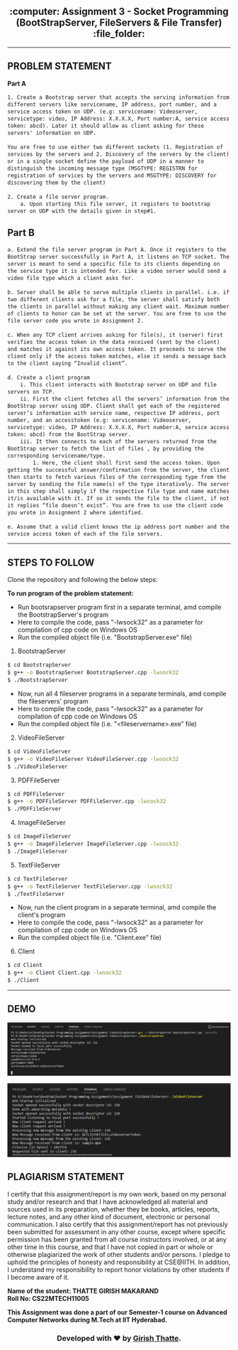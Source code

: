 <h2 align="center">:computer: Assignment 3 - Socket Programming (BootStrapServer, FileServers & File Transfer) :file_folder:</h2>

---

## PROBLEM STATEMENT

**Part A**

    1. Create a Bootstrap server that accepts the serving information from different servers like servicename, IP address, port number, and a service access token on UDP. (e.g: servicename: Videoserver, servicetype: video, IP Address: X.X.X.X, Port number:A, service access token: abcd). Later it should allow as client asking for these servers' information on UDP.

    You are free to use either two different sockets (1. Registration of services by the servers and 2. Discovery of the servers by the client) or in a single socket define the payload of UDP in a manner to distinguish the incoming message type (MSGTYPE: REGISTRN for registration of services by the servers and MSGTYPE: DISCOVERY for discovering them by the client)

    2. Create a file server program.
        a. Upon starting this file server, it registers to bootstrap server on UDP with the details given in step#1.

## **Part B**

    a. Extend the file server program in Part A. Once it registers to the BootStrap server successfully in Part A, it listens on TCP socket. The server is meant to send a specific file to its clients depending on the service type it is intended for. Like a video server would send a video file type which a client asks for.

    b. Server shall be able to serve multiple clients in parallel. i.e. if two different clients ask for a file, the server shall satisfy both the clients in parallel without making any client wait. Maximum number of clients to honor can be set at the server. You are free to use the file server code you wrote in Assignment 2.

    c. When any TCP client arrives asking for file(s), it (server) first verifies the access token in the data received (sent by the client) and matches it against its own access token. It proceeds to serve the client only if the access token matches, else it sends a message back to the client saying “Invalid client”.

    d. Create a client program
        i. This client interacts with Bootstrap server on UDP and file servers on TCP.
        ii. First the client fetches all the servers’ information from the BootStrap server using UDP. Client shall get each of the registered server’s information with service name, respective IP address, port number, and an accesstoken (e.g: servicename: Videoserver, servicetype: video, IP Address: X.X.X.X, Port number:A, service access token: abcd) from the BootStrap server.
        iii. It then connects to each of the servers returned from the BootStrap server to fetch the list of files , by providing the corresponding servicename/type.
            1. Here, the client shall first send the access token. Upon getting the successful answer/confirmation from the server, the client then starts to fetch various files of the corresponding type from the server by sending the file name(s) of the type iteratively. The server in this step shall simply if the respective file type and name matches it/is available with it. If so it sends the file to the client, if not it replies “file doesn’t exist”. You are free to use the client code you wrote in Assignment 2 where identified.

    e. Assume that a valid client knows the ip address port number and the service access token of each of the file servers.

---

## STEPS TO FOLLOW

Clone the repository and following the below steps:

**To run program of the problem statement:**

-   Run bootsrapserver program first in a separate terminal, amd compile the BootstrapServer's program
-   Here to compile the code, pass "-lwsock32" as a parameter for compilation of cpp code on Windows OS
-   Run the compiled object file (i.e. "BootstrapServer.exe" file)

1. BootstrapServer

```bash
$ cd BootstrapServer
$ g++ -o BootstrapServer BootstrapServer.cpp -lwsock32
$ ./BootstrapServer
```

-   Now, run all 4 fileserver programs in a separate terminals, amd compile the fileservers' program
-   Here to compile the code, pass "-lwsock32" as a parameter for compilation of cpp code on Windows OS
-   Run the compiled object file (i.e. "\<fileservername>.exe" file)

2. VideoFileServer

```bash
$ cd VideoFileServer
$ g++ -o VideoFileServer VideoFileServer.cpp -lwsock32
$ ./VideoFileServer
```

3. PDFFileServer

```bash
$ cd PDFFileServer
$ g++ -o PDFFileServer PDFFileServer.cpp -lwsock32
$ ./PDFFileServer
```

4. ImageFileServer

```bash
$ cd ImageFileServer
$ g++ -o ImageFileServer ImageFileServer.cpp -lwsock32
$ ./ImageFileServer
```

5. TextFileServer

```bash
$ cd TextFileServer
$ g++ -o TextFileServer TextFileServer.cpp -lwsock32
$ ./TextFileServer
```

-   Now, run the client program in a separate terminal, amd compile the client's program
-   Here to compile the code, pass "-lwsock32" as a parameter for compilation of cpp code on Windows OS
-   Run the compiled object file (i.e. "Client.exe" file)

6. Client

```bash
$ cd Client
$ g++ -o Client Client.cpp -lwsock32
$ ./Client
```

---

## DEMO

![BootstrapServer](https://github.com/girishgr8/CS5060-Advanced-Computer-Networks/blob/main/Assignment%203/demo/bootstrap.png)

![VideoFileServer](https://github.com/girishgr8/CS5060-Advanced-Computer-Networks/blob/main/Assignment%203/demo/videoserver.png)

## PLAGIARISM STATEMENT

<p> I certify that this assignment/report is my own work, based on my personal study and/or research and that I have acknowledged all material and sources used in its preparation, whether they be books, articles, reports, lecture notes, and any other kind of document, electronic or personal communication. I also certify that this assignment/report has not previously been submitted for assessment in any other course, except where specific permission has been granted from all course instructors involved, or at any other time in this course, and that I have not copied in part or whole or otherwise plagiarized the work of other students and/or persons. I pledge to uphold the principles of honesty and responsibility at CSE@IITH. In addition, I understand my responsibility to report honor violations by other students if I become aware of it. </p>

**Name of the student: THATTE GIRISH MAKARAND** <br>
**Roll No: CS22MTECH11005**

**This Assignment was done a part of our Semester-1 course on Advanced Computer Networks during M.Tech at IIT Hyderabad.**

<h3 align="center"><b>Developed with ❤️ by <a href="https://github.com/girishgr8">Girish Thatte</a>.</b></h3>
